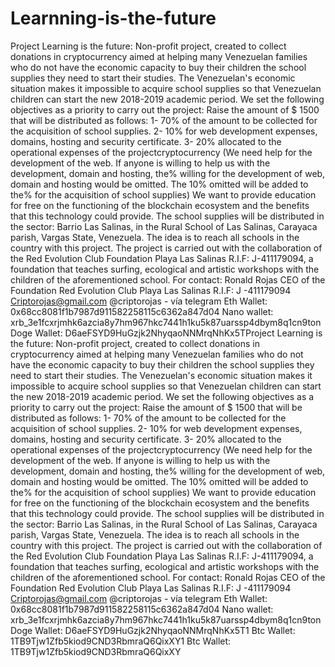 # Learnning-is-the-future
Project Learning is the future: Non-profit project, created to collect donations in cryptocurrency aimed at helping many Venezuelan families who do not have the economic capacity to buy their children the school supplies they need to start their studies. The Venezuelan's economic situation makes it impossible to acquire school supplies so that Venezuelan children can start the new 2018-2019 academic period. We set the following objectives as a priority to carry out the project: Raise the amount of $ 1500 that will be distributed as follows: 1- 70% of the amount to be collected for the acquisition of school supplies. 2- 10% for web development expenses, domains, hosting and security certificate. 3- 20% allocated to the operational expenses of the projectcryptocurrency (We need help for the development of the web. If anyone is willing to help us with the development, domain and hosting, the% willing for the development of web, domain and hosting would be omitted. The 10% omitted will be added to the% for the acquisition of school supplies) We want to provide education for free on the functioning of the blockchain ecosystem and the benefits that this technology could provide. The school supplies will be distributed in the sector: Barrio Las Salinas, in the Rural School of Las Salinas, Carayaca parish, Vargas State, Venezuela. The idea is to reach all schools in the country with this project. The project is carried out with the collaboration of the Red Evolution Club Foundation Playa Las Salinas R.I.F: J-411179094, a foundation that teaches surfing, ecological and artistic workshops with the children of the aforementioned school. For contact:  Ronald Rojas CEO of the Foundation Red Evolution Club Playa Las Salinas R.I.F: J -411179094 Criptorojas@gmail.com @criptorojas - vía telegram  Eth Wallet: 0x68cc8081f1b7987d911582258115c6362a847d04 Nano wallet: xrb_3e1fcxrjmhk6azcia8y7hm967hkc7441h1ku5k87uarssp4dbym8q1cn9ton Doge Wallet: D6aeFSYD9HuGzjk2NhyqaoNNMrqNhKx5TProject Learning is the future: Non-profit project, created to collect donations in cryptocurrency aimed at helping many Venezuelan families who do not have the economic capacity to buy their children the school supplies they need to start their studies. The Venezuelan's economic situation makes it impossible to acquire school supplies so that Venezuelan children can start the new 2018-2019 academic period. We set the following objectives as a priority to carry out the project: Raise the amount of $ 1500 that will be distributed as follows: 1- 70% of the amount to be collected for the acquisition of school supplies. 2- 10% for web development expenses, domains, hosting and security certificate. 3- 20% allocated to the operational expenses of the projectcryptocurrency (We need help for the development of the web. If anyone is willing to help us with the development, domain and hosting, the% willing for the development of web, domain and hosting would be omitted. The 10% omitted will be added to the% for the acquisition of school supplies) We want to provide education for free on the functioning of the blockchain ecosystem and the benefits that this technology could provide. The school supplies will be distributed in the sector: Barrio Las Salinas, in the Rural School of Las Salinas, Carayaca parish, Vargas State, Venezuela. The idea is to reach all schools in the country with this project. The project is carried out with the collaboration of the Red Evolution Club Foundation Playa Las Salinas R.I.F: J-411179094, a foundation that teaches surfing, ecological and artistic workshops with the children of the aforementioned school. For contact:  Ronald Rojas CEO of the Foundation Red Evolution Club Playa Las Salinas R.I.F: J -411179094 Criptorojas@gmail.com @criptorojas - vía telegram  Eth Wallet: 0x68cc8081f1b7987d911582258115c6362a847d04 Nano wallet: xrb_3e1fcxrjmhk6azcia8y7hm967hkc7441h1ku5k87uarssp4dbym8q1cn9ton Doge Wallet: D6aeFSYD9HuGzjk2NhyqaoNNMrqNhKx5T1 Btc Wallet: 1TB9Tjw1Zfb5kiod9CND3RbmraQ6QixXY1 Btc Wallet: 1TB9Tjw1Zfb5kiod9CND3RbmraQ6QixXY
